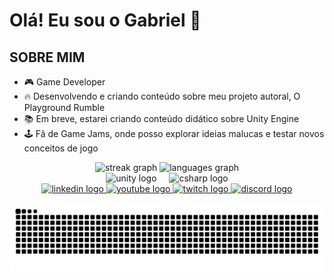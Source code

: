 # Olá! Eu sou o Gabriel 👋

## SOBRE MIM

- 🎮 Game Developer
- 🔥 Desenvolvendo e criando conteúdo sobre meu projeto autoral, O Playground Rumble
- 📚 Em breve, estarei criando conteúdo didático sobre Unity Engine
- 🕹️ Fã de Game Jams, onde posso explorar ideias malucas e testar novos conceitos de jogo

<div align="center">
  <img src="https://streak-stats.demolab.com?user=gabrielctorres&locale=pt-br&mode=weekly&theme=codeSTACKr&hide_border=false&border_radius=5" height="150" alt="streak graph" />
  <img src="https://github-readme-stats.vercel.app/api/top-langs?username=gabrielctorres&locale=pt-br&hide_title=false&layout=compact&card_width=320&langs_count=5&theme=codeSTACKr&hide_border=false" height="150" alt="languages graph" />
</div>

<div align="center">
  <img src="https://cdn.jsdelivr.net/gh/devicons/devicon/icons/unity/unity-original.svg" height="40" alt="unity logo" />
  <img width="12" />
  <img src="https://cdn.jsdelivr.net/gh/devicons/devicon/icons/csharp/csharp-original.svg" height="40" alt="csharp logo" />
</div>

<div align="center">
  <a href="https://www.linkedin.com/in/gabrielctorres/" target="_blank">
    <img src="https://img.shields.io/static/v1?message=LinkedIn&logo=linkedin&label=&color=0077B5&logoColor=white&labelColor=&style=for-the-badge" height="35" alt="linkedin logo" />
  </a>
  <a href="https://www.youtube.com/@SmiteCalibrado" target="_blank">
    <img src="https://img.shields.io/static/v1?message=Youtube&logo=youtube&label=&color=FF0000&logoColor=white&labelColor=&style=for-the-badge" height="35" alt="youtube logo" />
  </a>
  <a href="https://www.twitch.tv/smiitecalibrado" target="_blank">
    <img src="https://img.shields.io/static/v1?message=Twitch&logo=twitch&label=&color=9146FF&logoColor=white&labelColor=&style=for-the-badge" height="35" alt="twitch logo" />
  </a>
  <a href="https://discord.gg/T2EqbBPeFu" target="_blank">
    <img src="https://img.shields.io/static/v1?message=Discord&logo=discord&label=&color=7289DA&logoColor=white&labelColor=&style=for-the-badge" height="35" alt="discord logo" />
  </a>
</div>

![Snake animation](https://raw.githubusercontent.com/gabrielctorres/gabrielctorres/output/snake.svg)
